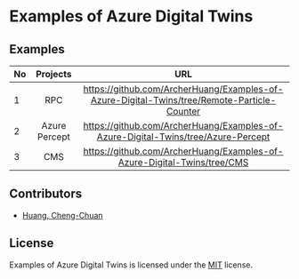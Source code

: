 # Examples of Azure Digital Twins

## Examples
| No |    Projects   |                                                URL                                                |
|----|:-------------:|:-------------------------------------------------------------------------------------------------:|
|  1 |      RPC      | https://github.com/ArcherHuang/Examples-of-Azure-Digital-Twins/tree/Remote-Particle-Counter |
|  2 | Azure Percept |      https://github.com/ArcherHuang/Examples-of-Azure-Digital-Twins/tree/Azure-Percept      |
|  3 | CMS |      https://github.com/ArcherHuang/Examples-of-Azure-Digital-Twins/tree/CMS     |

## Contributors
* [Huang, Cheng-Chuan](https://github.com/ArcherHuang)

## License
Examples of Azure Digital Twins is licensed under the [MIT](./LICENSE) license.
